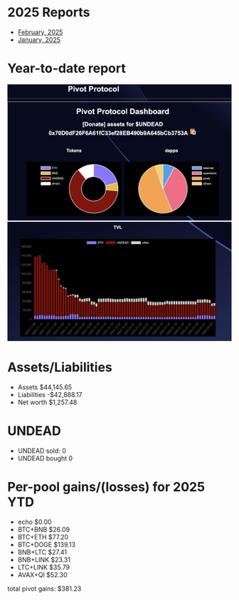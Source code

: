 # 2025 Reports

* [February, 2025](02)
* [January, 2025](01)

# Year-to-date report

![Assets](imgs/01a-assets.png)
![TVL](imgs/01b-tvl.png)

# Assets/Liabilities 

* Assets $44,145.65 
* Liabilities -$42,888.17 
* Net worth $1,257.48 

# UNDEAD 

* UNDEAD sold: 0 
* UNDEAD bought 0 

# Per-pool gains/(losses) for 2025 YTD 

* echo $0.00 
* BTC+BNB $26.09 
* BTC+ETH $77.20 
* BTC+DOGE $139.13 
* BNB+LTC $27.41 
* BNB+LINK $23.31 
* LTC+LINK $35.79 
* AVAX+QI $52.30 

total pivot gains: $381.23 

